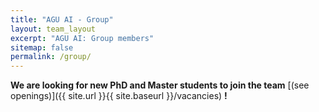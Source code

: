 ```yaml
---
title: "AGU AI - Group"
layout: team_layout
excerpt: "AGU AI: Group members"
sitemap: false
permalink: /group/
---
```


**We are  looking for new PhD and Master students to join the team** [(see openings)]({{ site.url }}{{ site.baseurl }}/vacancies) **!**
